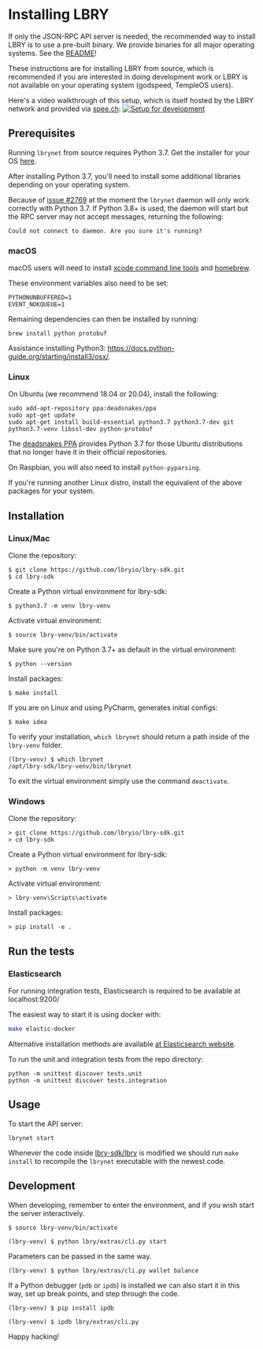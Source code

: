 # Installing LBRY

If only the JSON-RPC API server is needed, the recommended way to install LBRY is to use a pre-built binary. We provide binaries for all major operating systems. See the [README](README.md)!

These instructions are for installing LBRY from source, which is recommended if you are interested in doing development work or LBRY is not available on your operating system (godspeed, TempleOS users).

Here's a video walkthrough of this setup, which is itself hosted by the LBRY network and provided via [spee.ch](https://github.com/lbryio/spee.ch):
[![Setup for development](https://spee.ch/2018-10-04-17-13-54-017046806.png)](https://spee.ch/967f99344308f1e90f0620d91b6c93e4dfb240e0/lbrynet-dev-setup.mp4)

## Prerequisites

Running `lbrynet` from source requires Python 3.7. Get the installer for your OS [here](https://www.python.org/downloads/release/python-370/).

After installing Python 3.7, you'll need to install some additional libraries depending on your operating system.

Because of [issue #2769](https://github.com/lbryio/lbry-sdk/issues/2769)
at the moment the `lbrynet` daemon will only work correctly with Python 3.7.
If Python 3.8+ is used, the daemon will start but the RPC server
may not accept messages, returning the following:
```
Could not connect to daemon. Are you sure it's running?
```

### macOS

macOS users will need to install [xcode command line tools](https://developer.xamarin.com/guides/testcloud/calabash/configuring/osx/install-xcode-command-line-tools/) and [homebrew](http://brew.sh/).

These environment variables also need to be set:
```
PYTHONUNBUFFERED=1
EVENT_NOKQUEUE=1
```

Remaining dependencies can then be installed by running:
```
brew install python protobuf
```

Assistance installing Python3: https://docs.python-guide.org/starting/install3/osx/.

### Linux

On Ubuntu (we recommend 18.04 or 20.04), install the following:
```
sudo add-apt-repository ppa:deadsnakes/ppa
sudo apt-get update
sudo apt-get install build-essential python3.7 python3.7-dev git python3.7-venv libssl-dev python-protobuf
```

The [deadsnakes PPA](https://launchpad.net/~deadsnakes/+archive/ubuntu/ppa) provides Python 3.7
for those Ubuntu distributions that no longer have it in their
official repositories.

On Raspbian, you will also need to install `python-pyparsing`.

If you're running another Linux distro, install the equivalent of the above packages for your system.

## Installation

### Linux/Mac

Clone the repository:
```
$ git clone https://github.com/lbryio/lbry-sdk.git
$ cd lbry-sdk
```

Create a Python virtual environment for lbry-sdk:
```
$ python3.7 -m venv lbry-venv
```

Activate virtual environment:
```
$ source lbry-venv/bin/activate
```

Make sure you're on Python 3.7+ as default in the virtual environment:
```
$ python --version
```

Install packages:
```
$ make install
```

If you are on Linux and using PyCharm, generates initial configs:
```
$ make idea
```

To verify your installation, `which lbrynet` should return a path inside
of the `lbry-venv` folder.
```
(lbry-venv) $ which lbrynet
/opt/lbry-sdk/lbry-venv/bin/lbrynet
```

To exit the virtual environment simply use the command `deactivate`.

### Windows

Clone the repository:
```
> git clone https://github.com/lbryio/lbry-sdk.git
> cd lbry-sdk
```

Create a Python virtual environment for lbry-sdk:
```
> python -m venv lbry-venv
```

Activate virtual environment:
```
> lbry-venv\Scripts\activate
```

Install packages:
```
> pip install -e .
```

## Run the tests
### Elasticsearch

For running integration tests, Elasticsearch is required to be available at localhost:9200/

The easiest way to start it is using docker with:
```bash
make elastic-docker
```

Alternative installation methods are available [at Elasticsearch website](https://www.elastic.co/guide/en/elasticsearch/reference/current/install-elasticsearch.html).

To run the unit and integration tests from the repo directory:
```
python -m unittest discover tests.unit
python -m unittest discover tests.integration
```

## Usage

To start the API server:
```
lbrynet start
```

Whenever the code inside [lbry-sdk/lbry](./lbry)
is modified we should run `make install` to recompile the `lbrynet`
executable with the newest code.

## Development

When developing, remember to enter the environment,
and if you wish start the server interactively.
```
$ source lbry-venv/bin/activate

(lbry-venv) $ python lbry/extras/cli.py start
```

Parameters can be passed in the same way.
```
(lbry-venv) $ python lbry/extras/cli.py wallet balance
```

If a Python debugger (`pdb` or `ipdb`) is installed we can also start it
in this way, set up break points, and step through the code.
```
(lbry-venv) $ pip install ipdb

(lbry-venv) $ ipdb lbry/extras/cli.py
```

Happy hacking!
